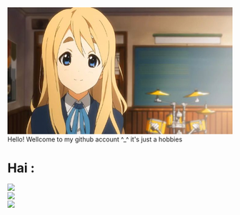<img src=https://raw.githubusercontent.com/AbuRider/AbuRider/refs/heads/main/cc3aa3c112dfcfcf7f08dec6e1fd7575.jpg>
Hello!
Wellcome to my github account ^_^
it's just a hobbies 

# Hai :
![](https://github-readme-stats.vercel.app/api?username=AbuRider&theme=dark&hide_border=true&include_all_commits=true&count_private=false)<br/>
![](https://nirzak-streak-stats.vercel.app/?user=AbuRider&theme=dark&hide_border=true)<br/>
![](https://github-readme-stats.vercel.app/api/top-langs/?username=AbuRider&theme=dark&hide_border=true&include_all_commits=true&count_private=false&layout=compact)

<!-- Proudly created with GPRM ( https://gprm.itsvg.in ) -->
